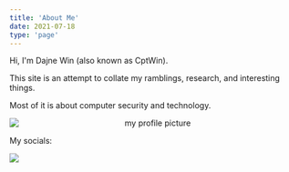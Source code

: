 ```yaml
---
title: 'About Me'
date: 2021-07-18
type: 'page'
---
```


Hi, I'm Dajne Win (also known as CptWin).

This site is an attempt to collate my ramblings, research, and interesting things.

Most of it is about computer security and technology.

<center><img src="https://cptwin.lolnet.co.nz/img/ZB_U0OgS_400x400.jpg" alt="my profile picture" style="display: block; margin-left: auto; margin-right: auto;" class="img-circle"></center>

My socials:
<div>
<a href="https://twitter.com/dajnewin"><img style="display: block; margin-left: auto; margin-right: auto;" class="img-circle" src="https://cptwin.lolnet.co.nz/img/Twitter_Social_Icon_Rounded_Square_Color.png" /></a>
</div>
